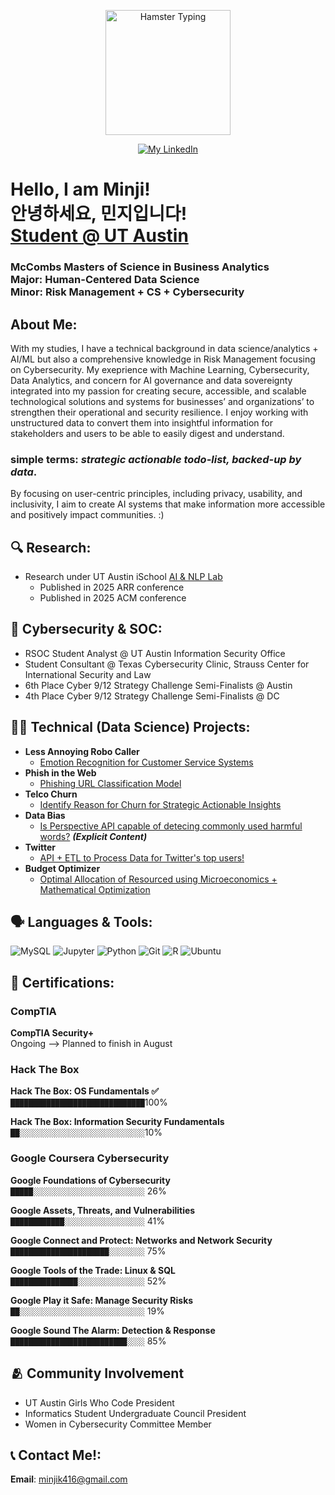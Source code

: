 <p align="center">
  <img
    src="https://media1.tenor.com/m/rvrT_f3avhEAAAAd/hamster-typing.gif"
    alt="Hamster Typing"
    width="200"
  />
</p>
<p align="center">
  <a href="https://linkedin.com/in/minjikimut" target="_blank" rel="noopener">
    <img
      src="https://img.shields.io/badge/LinkedIn-blue?logo=linkedin&logoColor=white&style=for-the-badge"
      alt="My LinkedIn"
    />
  </a>
</p>

<h1>Hello, I am Minji! <br/>안녕하세요, 민지입니다!<br/><a href="https://github.com/mk43275">Student @ UT Austin</a></h1>



<h3> McCombs Masters of Science in Business Analytics <br/>Major: Human-Centered Data Science<br/>Minor: Risk Management + CS + Cybersecurity</h3>

<h2> About Me:</h2>
With my studies, I have a technical background in data science/analytics + AI/ML but also a comprehensive knowledge in Risk Management focusing on Cybersecurity. My exeprience with Machine Learning, Cybersecurity, Data Analytics, and concern for AI governance and data sovereignty integrated into my passion for creating secure, accessible, and scalable technological solutions and systems for businesses’ and organizations’ to strengthen their operational and security resilience. I enjoy working with unstructured data to convert them into insightful information for stakeholders and users to be able to easily digest and understand. 

### simple terms: *strategic actionable todo-list, backed-up by data*. 


By focusing on user-centric principles, including privacy, usability, and inclusivity, I aim to create AI systems that make information more accessible and positively impact communities. :)

## 🔍 Research:

- Research under UT Austin iSchool [AI & NLP Lab](https://arxiv.org/abs/2502.14780)
  - Published in 2025 ARR conference
  - Published in 2025 ACM conference

## 👾 Cybersecurity & SOC:

- RSOC Student Analyst @ UT Austin Information Security Office
- Student Consultant @ Texas Cybersecurity Clinic, Strauss Center for International Security and Law
- 6th Place Cyber 9/12 Strategy Challenge Semi-Finalists @ Austin
- 4th Place Cyber 9/12 Strategy Challenge Semi-Finalists @ DC 

## 👨‍💻 Technical (Data Science) Projects:

- <b>Less Annoying Robo Caller</b>
  - [Emotion Recognition for Customer Service Systems](https://github.com/mk43275/MR-JaL)
- <b>Phish in the Web</b>
  - [Phishing URL Classification Model](https://github.com/mk43275/Model-Minds) <b></b>
- <b>Telco Churn</b>
  - [Identify Reason for Churn for Strategic Actionable Insights](https://github.com/mk43275/I310D-Data-Detectives) <b></b>
- <b>Data Bias</b>
  - [Is Perspective API capable of detecing commonly used harmful words?](https://github.com/mk43275/Data-Bias) <b><i>(Explicit Content)</b></i>
- <b>Twitter</b>
  - [API + ETL to Process Data for Twitter's top users!](https://github.com/mk43275/Twitter-Analysis) <b></b>
- <b>Budget Optimizer</b>
  - [Optimal Allocation of Resourced using Microeconomics + Mathematical Optimization](https://github.com/mk43275/Budget-Optimizer) <b></b>
  
## 🗣️ Languages & Tools:

![MySQL](https://img.shields.io/badge/MySQL-00758F?style=flat-square&logo=mysql&logoColor=white)
![Jupyter](https://img.shields.io/badge/Jupyter-F37626?style=flat-square&logo=jupyter&logoColor=white)
![Python](https://img.shields.io/badge/Python-3776AB?style=flat-square&logo=python&logoColor=white)
![Git](https://img.shields.io/badge/Git-F05032?style=flat-square&logo=git&logoColor=white)
![R](https://img.shields.io/badge/R-276DC3?style=flat-square&logo=r&logoColor=white)
![Ubuntu](https://img.shields.io/badge/Ubuntu-E95420?style=flat-square&logo=ubuntu&logoColor=white)


## 📄 Certifications:

### CompTIA 
**CompTIA Security+**  
Ongoing --> Planned to finish in August

### Hack The Box
**Hack The Box: OS Fundamentals ✅**  
`██████████████████████████████`100%

**Hack The Box: Information Security Fundamentals**  
`██░░░░░░░░░░░░░░░░░░░░░░░░░░░░`10%

### Google Coursera Cybersecurity
**Google Foundations of Cybersecurity**  
`█████░░░░░░░░░░░░░░░░░░░░░░░░░` 26%

**Google Assets, Threats, and Vulnerabilities**  
`████████████░░░░░░░░░░░░░░░░░░` 41%

**Google Connect and Protect: Networks and Network Security**  
`██████████████████████░░░░░░░░` 75%

**Google Tools of the Trade: Linux & SQL**  
`███████████████░░░░░░░░░░░░░░░` 52%

**Google Play it Safe: Manage Security Risks**  
`██░░░░░░░░░░░░░░░░░░░░░░░░░░░░` 19%

**Google Sound The Alarm: Detection & Response**  
`██████████████████████████░░░░` 85%


## 🫂 Community Involvement 
- UT Austin Girls Who Code President 
- Informatics Student Undergraduate Council President
- Women in Cybersecurity Committee Member

<h2>📞 Contact Me!: </h2>

**Email**: minjik416@gmail.com

